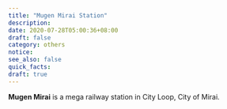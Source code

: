 ```yaml
---
title: "Mugen Mirai Station"
description: 
date: 2020-07-28T05:00:36+08:00
draft: false
category: others
notice:
see_also: false
quick_facts:
draft: true
---
```


**Mugen Mirai** is a mega railway station in City Loop, City of Mirai.